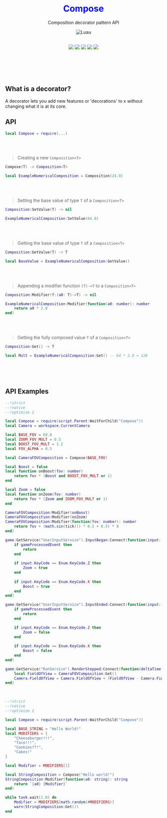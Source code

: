 <div align="center">
	<h1 style="color:blue;text-align:center">Compose</h1>
	<p> Composition decorator pattern API </p>
  
  ![Luau](https://img.shields.io/badge/Lua-2C2D72?style=for-the-badge&logo=lua&logoColor=white)
  <br><br>
  
  <img src="https://img.shields.io/github/forks/rT0mmy/Compose?style=for-the-badge">
  <img src="https://img.shields.io/github/stars/rT0mmy/Compose?style=for-the-badge">
  <img src="https://img.shields.io/github/issues/rT0mmy/Compose?style=for-the-badge">
  <img src="https://img.shields.io/github/issues-pr/rT0mmy/Compose?style=for-the-badge">
  <img src="https://img.shields.io/github/license/rT0mmy/Compose?style=for-the-badge">
</div>

<br><br><br><br>

## What is a decorator?
A decorator lets you add new features or 'decorations' to x without changing what it is at its core.

## API

```lua
local Compose = require(...)
```

<br><br>

> Creating a new ```Composition<T>```
```lua
Compose(T) -> Composition<T>
```
```lua
local ExampleNumericalComposition = Composition(24.0)
```
<br><br>
> Setting the base value of type ```T``` of a  ```Composition<T>```
```lua
Composition:SetValue(T) -> nil
```
```lua
ExampleNumericalComposition:SetValue(64.0)
```
<br><br>
> Getting the base value of type ```T``` of a  ```Composition<T>```
```lua
Composition:GetValue(T) -> T
```
```lua
local BaseValue = ExampleNumericalComposition:GetValue()
```
<br><br>
> Appending a modifier function ```(T)->T``` to a ```Composition<T>```
```lua
Composition:Modifier(f:(a0: T)->T) -> nil
```
```lua
ExampleNumericalComposition:Modifier(function(a0: number): number
	return a0 * 2.0
end)
```
<br><br>
> Getting the fully composed value ```T``` of a ```Composition<T>```
```lua
Composition:Get() -> T
```
```lua
local Mult = ExampleNumericalComposition:Get() -- 64 * 2.0 = 128
```

<br><br><br>

## API Examples

```lua
--!strict
--!native
--!optimize 2

local Compose = require(script.Parent:WaitForChild("Compose"))
local Camera = workspace.CurrentCamera

local BASE_FOV = 60.0
local ZOOM_FOV_MULT = 0.5
local BOOST_FOV_MULT = 1.2
local FOV_ALPHA = 0.5

local CameraFOVComposition = Compose(BASE_FOV)

local Boost = false
local function onBoost(fov: number)
	return fov * (Boost and BOOST_FOV_MULT or 1)
end

local Zoom = false
local function onZoom(fov: number)
	return fov * (Zoom and ZOOM_FOV_MULT or 1)
end

CameraFOVComposition:Modifier(onBoost)
CameraFOVComposition:Modifier(onZoom)
CameraFOVComposition:Modifier(function(fov: number): number  
	return fov + (math.sin(tick()) * 0.5 + 0.5) * 8
end)

game:GetService("UserInputService").InputBegan:Connect(function(input: InputObject, gameProcessedEvent: boolean)  
	if gameProcessedEvent then
		return
	end
	
	if input.KeyCode == Enum.KeyCode.Z then
		Zoom = true
	end
	
	if input.KeyCode == Enum.KeyCode.X then
		Boost = true
	end
end)

game:GetService("UserInputService").InputEnded:Connect(function(input: InputObject, gameProcessedEvent: boolean)  
	if gameProcessedEvent then
		return
	end

	if input.KeyCode == Enum.KeyCode.Z then
		Zoom = false
	end
	
	if input.KeyCode == Enum.KeyCode.X then
		Boost = false
	end 
end)

game:GetService("RunService").RenderStepped:Connect(function(deltaTime: number)  
	local FieldOfView = CameraFOVComposition:Get()
	Camera.FieldOfView = Camera.FieldOfView + (FieldOfView - Camera.FieldOfView) * FOV_ALPHA
end)
```

<br>

```lua
--!strict
--!native
--!optimize 2

local Compose = require(script.Parent:WaitForChild("Compose"))

local BASE_STRING = "Hello World!"
local MODIFIERS = {
	"Cheeseburger!!!",
	"Taco!!!",
	"Cookies??!",
	"Cakes!"
}

local Modifier = MODIFIERS[1]

local StringComposition = Compose("Hello world!")
StringComposition:Modifier(function(a0: string): string  
	return `{a0} {Modifier}`
end)

while task.wait(1.0) do
	Modifier = MODIFIERS[math.random(#MODIFIERS)]
	warn(StringComposition:Get())
end
```


